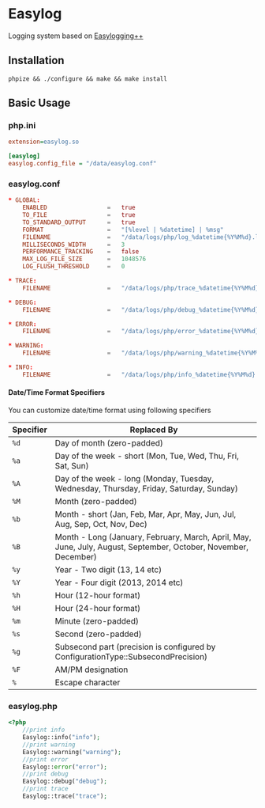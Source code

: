 # Easylog
Logging system based on [Easylogging++](https://github.com/muflihun/easyloggingpp)

## Installation

```shell
phpize && ./configure && make && make install
```

## Basic Usage

### php.ini

```ini
extension=easylog.so

[easylog]
easylog.config_file = "/data/easylog.conf"
```
### easylog.conf

```conf
* GLOBAL:
    ENABLED                 =   true
    TO_FILE                 =   true
    TO_STANDARD_OUTPUT      =   true
    FORMAT                  =   "[%level | %datetime] | %msg"
    FILENAME                =   "/data/logs/php/log_%datetime{%Y%M%d}.log"
    MILLISECONDS_WIDTH      =   3
    PERFORMANCE_TRACKING    =   false
    MAX_LOG_FILE_SIZE       =   1048576
    LOG_FLUSH_THRESHOLD     =   0

* TRACE:
    FILENAME                =   "/data/logs/php/trace_%datetime{%Y%M%d}.log"

* DEBUG:
    FILENAME                =   "/data/logs/php/debug_%datetime{%Y%M%d}.log"

* ERROR:
    FILENAME                =   "/data/logs/php/error_%datetime{%Y%M%d}.log"

* WARNING:
    FILENAME                =   "/data/logs/php/warning_%datetime{%Y%M%d}.log"

* INFO:
    FILENAME                =   "/data/logs/php/info_%datetime{%Y%M%d}.log"
```

#### Date/Time Format Specifiers
You can customize date/time format using following specifiers

|    Specifier    |                 Replaced By                                                                                      |
|-----------------|------------------------------------------------------------------------------------------------------------------|
| `%d`            | Day of month (zero-padded)                                                                                       |
| `%a`            | Day of the week - short (Mon, Tue, Wed, Thu, Fri, Sat, Sun)                                                      |
| `%A`            | Day of the week - long (Monday, Tuesday, Wednesday, Thursday, Friday, Saturday, Sunday)                          |
| `%M`            | Month (zero-padded)                                                                                              |
| `%b`            | Month - short (Jan, Feb, Mar, Apr, May, Jun, Jul, Aug, Sep, Oct, Nov, Dec)                                       |
| `%B`            | Month - Long (January, February, March, April, May, June, July, August, September, October, November, December)  |
| `%y`            | Year - Two digit (13, 14 etc)                                                                                    |
| `%Y`            | Year - Four digit (2013, 2014 etc)                                                                               |
| `%h`            | Hour (12-hour format)                                                                                            |
| `%H`            | Hour (24-hour format)                                                                                            |
| `%m`            | Minute (zero-padded)                                                                                             |
| `%s`            | Second (zero-padded)                                                                                             |
| `%g`            | Subsecond part (precision is configured by ConfigurationType::SubsecondPrecision)                               |
| `%F`            | AM/PM designation                                                                                                |
| `%`             | Escape character                                                                                                 |


### easylog.php

```php
<?php
    //print info
    Easylog::info("info");
    //print warning
    Easylog::warning("warning");
    //print error
    Easylog::error("error");
    //print debug
    Easylog::debug("debug");
    //print trace
    Easylog::trace("trace");
```
